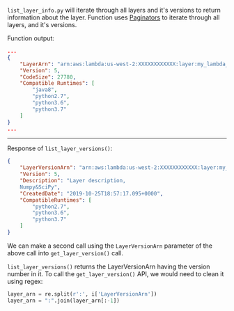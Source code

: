 ```list_layer_info.py``` will iterate through all layers and it's versions to return information about the layer. Function uses [Paginators](https://boto3.amazonaws.com/v1/documentation/api/latest/reference/services/lambda.html#paginators) to iterate through all layers, and it's versions.

Function output:

```JSON
...
{
    "LayerArn": "arn:aws:lambda:us-west-2:XXXXXXXXXXXX:layer:my_lambda_layer",
    "Version": 5,
    "CodeSize": 27780,
    "Compatible Runtimes": [
        "java8",
        "python2.7",
        "python3.6",
        "python3.7"
    ]
}
...
```

---
Response of ```list_layer_versions()```:
```JSON
{
    "LayerVersionArn": "arn:aws:lambda:us-west-2:XXXXXXXXXXXX:layer:my_lambda_layer:5",
    "Version": 5,
    "Description": "Layer description,
    Numpy&SciPy",
    "CreatedDate": "2019-10-25T18:57:17.095+0000",
    "CompatibleRuntimes": [
        "python2.7",
        "python3.6",
        "python3.7"
    ]
}
```

We can make a second call using the ```LayerVersionArn``` parameter of the above call into ```get_layer_version()``` call.

```list_layer_versions()``` returns the LayerVersionArn having the version number in it. To call the ```get_layer_version()``` API, we would need to clean it using regex:

```python
layer_arn = re.split(r':', i['LayerVersionArn'])
layer_arn = ":".join(layer_arn[:-1])
```

